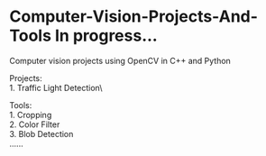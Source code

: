 # Computer-Vision-Projects-And-Tools   In progress... 
Computer vision projects using OpenCV in C++ and Python

Projects:\
    1. Traffic Light Detection\

Tools: \
    1. Cropping\
    2. Color Filter\
    3. Blob Detection\
    ......
